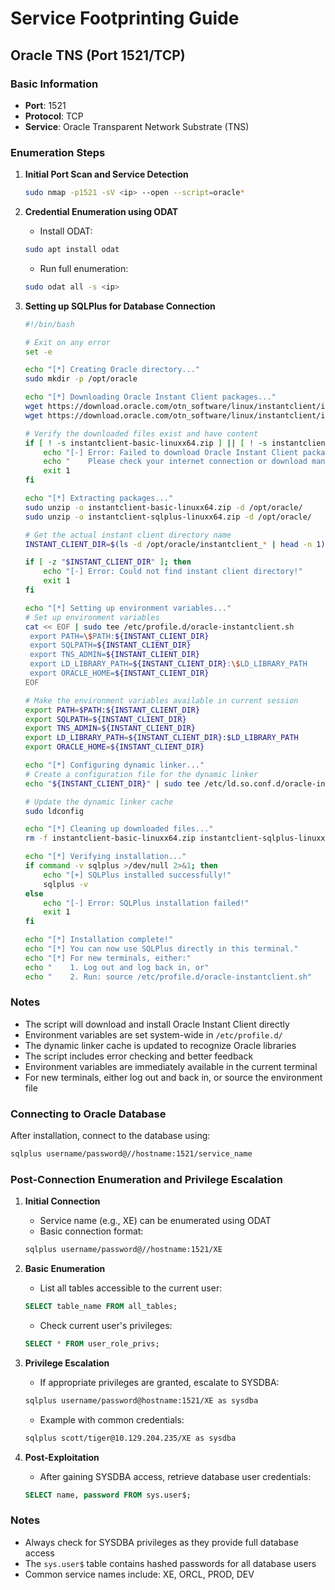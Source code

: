# Service Footprinting Guide

## Oracle TNS (Port 1521/TCP)

### Basic Information
- **Port**: 1521
- **Protocol**: TCP
- **Service**: Oracle Transparent Network Substrate (TNS)

### Enumeration Steps

1. **Initial Port Scan and Service Detection**
   ```bash
   sudo nmap -p1521 -sV <ip> --open --script=oracle*
   ```

2. **Credential Enumeration using ODAT**
   - Install ODAT:
   ```bash
   sudo apt install odat
   ```
   - Run full enumeration:
   ```bash
   sudo odat all -s <ip>
   ```

3. **Setting up SQLPlus for Database Connection**
   ```bash
   #!/bin/bash

   # Exit on any error
   set -e

   echo "[*] Creating Oracle directory..."
   sudo mkdir -p /opt/oracle

   echo "[*] Downloading Oracle Instant Client packages..."
   wget https://download.oracle.com/otn_software/linux/instantclient/instantclient-basic-linuxx64.zip
   wget https://download.oracle.com/otn_software/linux/instantclient/instantclient-sqlplus-linuxx64.zip

   # Verify the downloaded files exist and have content
   if [ ! -s instantclient-basic-linuxx64.zip ] || [ ! -s instantclient-sqlplus-linuxx64.zip ]; then
       echo "[-] Error: Failed to download Oracle Instant Client packages!"
       echo "    Please check your internet connection or download manually from Oracle website."
       exit 1
   fi

   echo "[*] Extracting packages..."
   sudo unzip -o instantclient-basic-linuxx64.zip -d /opt/oracle/
   sudo unzip -o instantclient-sqlplus-linuxx64.zip -d /opt/oracle/

   # Get the actual instant client directory name
   INSTANT_CLIENT_DIR=$(ls -d /opt/oracle/instantclient_* | head -n 1)

   if [ -z "$INSTANT_CLIENT_DIR" ]; then
       echo "[-] Error: Could not find instant client directory!"
       exit 1
   fi

   echo "[*] Setting up environment variables..."
   # Set up environment variables
   cat << EOF | sudo tee /etc/profile.d/oracle-instantclient.sh
    export PATH=\$PATH:${INSTANT_CLIENT_DIR}
    export SQLPATH=${INSTANT_CLIENT_DIR}
    export TNS_ADMIN=${INSTANT_CLIENT_DIR}
    export LD_LIBRARY_PATH=${INSTANT_CLIENT_DIR}:\$LD_LIBRARY_PATH
    export ORACLE_HOME=${INSTANT_CLIENT_DIR}
   EOF

   # Make the environment variables available in current session
   export PATH=$PATH:${INSTANT_CLIENT_DIR}
   export SQLPATH=${INSTANT_CLIENT_DIR}
   export TNS_ADMIN=${INSTANT_CLIENT_DIR}
   export LD_LIBRARY_PATH=${INSTANT_CLIENT_DIR}:$LD_LIBRARY_PATH
   export ORACLE_HOME=${INSTANT_CLIENT_DIR}

   echo "[*] Configuring dynamic linker..."
   # Create a configuration file for the dynamic linker
   echo "${INSTANT_CLIENT_DIR}" | sudo tee /etc/ld.so.conf.d/oracle-instantclient.conf

   # Update the dynamic linker cache
   sudo ldconfig

   echo "[*] Cleaning up downloaded files..."
   rm -f instantclient-basic-linuxx64.zip instantclient-sqlplus-linuxx64.zip

   echo "[*] Verifying installation..."
   if command -v sqlplus >/dev/null 2>&1; then
       echo "[+] SQLPlus installed successfully!"
       sqlplus -v
   else
       echo "[-] Error: SQLPlus installation failed!"
       exit 1
   fi

   echo "[*] Installation complete!"
   echo "[*] You can now use SQLPlus directly in this terminal."
   echo "[*] For new terminals, either:"
   echo "    1. Log out and log back in, or"
   echo "    2. Run: source /etc/profile.d/oracle-instantclient.sh"
   ```

### Notes
- The script will download and install Oracle Instant Client directly
- Environment variables are set system-wide in `/etc/profile.d/`
- The dynamic linker cache is updated to recognize Oracle libraries
- The script includes error checking and better feedback
- Environment variables are immediately available in the current terminal
- For new terminals, either log out and back in, or source the environment file

### Connecting to Oracle Database
After installation, connect to the database using:
```bash
sqlplus username/password@//hostname:1521/service_name
```

### Post-Connection Enumeration and Privilege Escalation

1. **Initial Connection**
   - Service name (e.g., XE) can be enumerated using ODAT
   - Basic connection format:
   ```bash
   sqlplus username/password@//hostname:1521/XE
   ```

2. **Basic Enumeration**
   - List all tables accessible to the current user:
   ```sql
   SELECT table_name FROM all_tables;
   ```
   
   - Check current user's privileges:
   ```sql
   SELECT * FROM user_role_privs;
   ```

3. **Privilege Escalation**
   - If appropriate privileges are granted, escalate to SYSDBA:
   ```bash
   sqlplus username/password@hostname:1521/XE as sysdba
   ```
   
   - Example with common credentials:
   ```bash
   sqlplus scott/tiger@10.129.204.235/XE as sysdba
   ```

4. **Post-Exploitation**
   - After gaining SYSDBA access, retrieve database user credentials:
   ```sql
   SELECT name, password FROM sys.user$;
   ```

### Notes
- Always check for SYSDBA privileges as they provide full database access
- The `sys.user$` table contains hashed passwords for all database users
- Common service names include: XE, ORCL, PROD, DEV 